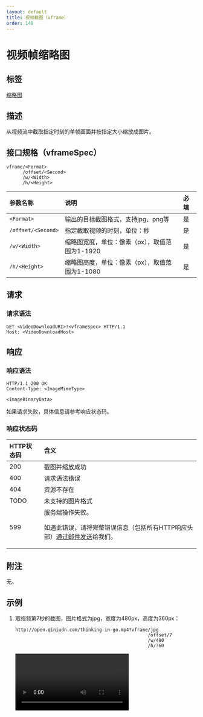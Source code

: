 ```yaml
---
layout: default
title: 视频截图（vframe）
order: 149
---
```


<a name="video-thumbnail"></a>
# 视频帧缩略图

<a name="tag"></a>
## 标签

[缩略图](thumbnailHref)

<a name="description"></a>
## 描述

从视频流中截取指定时刻的单帧画面并按指定大小缩放成图片。  

<a name="specification"></a>
## 接口规格（vframeSpec）  

```
vframe/<Format>
      /offset/<Second>
      /w/<Width>
      /h/<Height>
```

参数名称           | 说明                                                                | 必填
:----------------- | :------------------------------------------------------------------ | :-----
`<Format>`         | 输出的目标截图格式，支持jpg、png等                                  | 是
`/offset/<Second>` | 指定截取视频的时刻，单位：秒                                        | 是
`/w/<Width>`       | 缩略图宽度，单位：像素（px），取值范围为1-1920                      | 是
`/h/<Height>`      | 缩略图高度，单位：像素（px），取值范围为1-1080                      | 是

<a name="request"></a>
## 请求

<a name="request-syntax"></a>
### 请求语法

```
GET <VideoDownloadURI>?<vframeSpec> HTTP/1.1
Host: <VideoDownloadHost>
```

<a name="response"></a>
## 响应

<a name="response-syntax"></a>
### 响应语法

```
HTTP/1.1 200 OK
Content-Type: <ImageMimeType>

<ImageBinaryData>
```

如果请求失败，具体信息请参考响应状态码。

<a name="response-code"></a>
### 响应状态码

HTTP状态码 | 含义
:--------- | :--------------------------
200        | 截图并缩放成功
400	       | 请求语法错误
404        | 资源不存在
TODO       | 未支持的图片格式
599	       | 服务端操作失败。<p>如遇此错误，请将完整错误信息（包括所有HTTP响应头部）[通过邮件发送][sendBugReportHref]给我们。

<a name="remarks"></a>
## 附注

无。

<a name="samples"></a>
## 示例

1. 取视频第7秒的截图，图片格式为jpg，宽度为480px，高度为360px：

	```
    http://open.qiniudn.com/thinking-in-go.mp4?vframe/jpg
                                                     /offset/7
                                                     /w/480
                                                     /h/360
	```

	![Go——基于连接与组合的语言](http://open.qiniudn.com/thinking-in-go.mp4?vframe/jpg/offset/7/w/480/h/360)

[thumbnailHref]:                ../../list/thumbnail.html                       "缩略图文档列表"
[sendBugReportHref]:            mailto:support@qiniu.com?subject=599错误日志    "发送错误报告"
